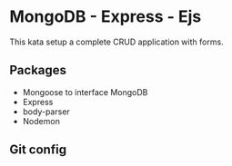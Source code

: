 # MongoDB - Express - Ejs
This kata setup a complete CRUD application with forms.

## Packages
* Mongoose to interface MongoDB
* Express
* body-parser
* Nodemon


## Git config
